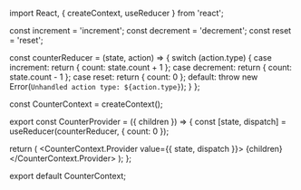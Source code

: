 import React, { createContext, useReducer } from 'react';

const increment = 'increment';
const decrement = 'decrement';
const reset = 'reset';

const counterReducer = (state, action) => {
  switch (action.type) {
    case increment:
      return { count: state.count + 1 };
    case decrement:
      return { count: state.count - 1 };
    case reset:
      return { count: 0 };
    default:
      throw new Error(`Unhandled action type: ${action.type}`);
  }
};

const CounterContext = createContext();

export const CounterProvider = ({ children }) => {
  const [state, dispatch] = useReducer(counterReducer, { count: 0 });

  return (
    <CounterContext.Provider value={{ state, dispatch }}>
      {children}
    </CounterContext.Provider>
  );
};

export default CounterContext;
